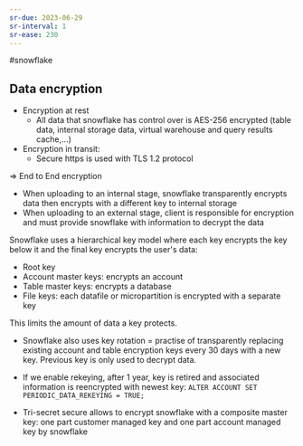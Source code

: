 ```yaml
---
sr-due: 2023-06-29
sr-interval: 1
sr-ease: 230
---
```


#snowflake


## Data encryption

- Encryption at rest
  - All data that snowflake has control over is AES-256 encrypted (table data, internal storage data, virtual warehouse and query results cache,...)
- Encryption in transit:
  - Secure https is used with TLS 1.2 protocol

=> End to End encryption

- When uploading to an internal stage, snowflake transparently encrypts data then encrypts with a different key to internal storage
- When uploading to an external stage, client is responsible for encryption and must provide snowflake with information to decrypt the data

Snowflake uses a hierarchical key model where each key encrypts the key below it and the final key encrypts the user's data:

- Root key
- Account master keys: encrypts an account
- Table master keys: encrypts a database
- File keys: each datafile or micropartition is encrypted with a separate key

This limits the amount of data a key protects.

- Snowflake also uses key rotation = practise of transparently replacing existing account and table encryption keys every 30 days with a new key. Previous key is only used to decrypt data.
- If we enable rekeying, after 1 year, key is retired and associated information is reencrypted with newest key: `ALTER ACCOUNT SET PERIODIC_DATA_REKEYING = TRUE;`

- Tri-secret secure allows to encrypt snowflake with a composite master key: one part customer managed key and one part account managed key by snowflake